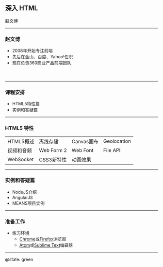 
## 深入 HTML <i class="fa fa-html5" style="font-size:1.3em;color:#f90;vertical-align:-0.1em"></i>

赵文博

---

### 赵文博

* 2008年开始专注前端
* 先后在金山、百度、Yahoo!任职
* 现在负责360商业产品前端团队

<p style="font-size:120%;margin-top:0.5em">
	<a href="https://github.com/webzhao"  title="Github"><i class="fa fa-github"></i></a>&nbsp;
	<a href="http://www.flickr.com/photos/53827079@N06/"  title="Flickr"><i class="fa-flickr"></i></a>&nbsp;
	<a href="https://twitter.com/webzhao" title="Twitter"><i class="fa-twitter"></i></a>&nbsp;
	<a href="http://cn.linkedin.com/pub/wenbo-zhao/29/7b1/514" title="Linkedin"><i class="fa-linkedin"></i></a>&nbsp;
</p>

---

### 课程安排

* HTML5特性篇
* 实例和答疑篇

---

### HTML5 特性

| | | | |
|----------|---------|------------|-------------|
| HTML5概述 | 离线存储 | Canvas画布 | Geolocation |
| 视频和音频 | Web Form 2 | Web Font | File API |
| WebSocket | CSS3新特性 | 动画效果 |

<style>
.reveal table {margin: 0 auto}
.reveal table td {padding: 0.5em 1em}
</style>

---

### 实例和答疑篇

* NodeJS介绍
* AngularJS
* MEANS项目实例

---

### 准备工作

* 练习环境
	* [Chrome](http://www.google.com/chrome/)或[Firefox](https://www.mozilla.org/)浏览器
	* [Atom](https://atom.io/)或[Sublime Text](http://www.sublimetext.com/)编辑器

---

@state: green

<p style="font-size:6em"><i class="fa fa-comments"></i></p>
